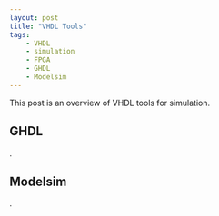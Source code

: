 ```yaml
---
layout: post
title: "VHDL Tools"
tags:
    - VHDL
    - simulation
    - FPGA
    - GHDL
    - Modelsim
---
```


This post is an overview of VHDL tools for simulation.


## GHDL

.

## Modelsim

.

